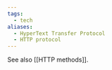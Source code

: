 ```yaml
---
tags:
  - tech
aliases:
  - HyperText Transfer Protocol
  - HTTP protocol
---
```

See also [[HTTP methods]].